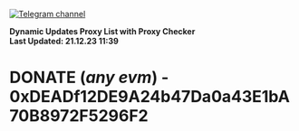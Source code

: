 [![Telegram channel](https://img.shields.io/endpoint?url=https://runkit.io/damiankrawczyk/telegram-badge/branches/master?url=https://t.me/n4z4v0d)](https://t.me/n4z4v0d) 

**Dynamic Updates Proxy List with Proxy Checker**  
**Last Updated: 21.12.23 11:39**

# DONATE (_any evm_) - 0xDEADf12DE9A24b47Da0a43E1bA70B8972F5296F2
